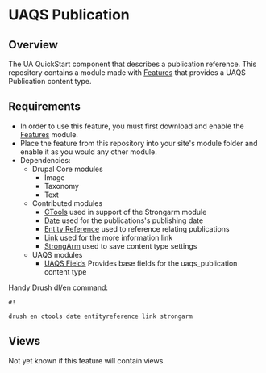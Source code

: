 # UAQS Publication #

## Overview ##
The UA QuickStart component that describes a publication reference. This repository contains a module made with [Features](https://www.drupal.org/project/features) that provides a UAQS Publication content type.

## Requirements ##
- In order to use this feature, you must first download and enable the [Features](https://www.drupal.org/project/features) module.
- Place the feature from this repository into your site's module folder and enable it as you would any other module.
- Dependencies:
  - Drupal Core modules
    - Image
    - Taxonomy
    - Text
  - Contributed modules
    - [CTools](https://www.drupal.org/project/ctools) used in support of the Strongarm module
    - [Date](https://www.drupal.org/project/date) used for the publications's publishing date
    - [Entity Reference](https://www.drupal.org/project/entityreference) used to reference relating publications
    - [Link](https://www.drupal.org/project/link) used for the more information link
    - [StrongArm](https://www.drupal.org/project/strongarm) used to save content type settings
  - UAQS modules
    - [UAQS Fields](...) Provides base fields for the uaqs_publication content type

Handy Drush dl/en command:

```
#!

drush en ctools date entityreference link strongarm
```
## Views ##
Not yet known if this feature will contain views.